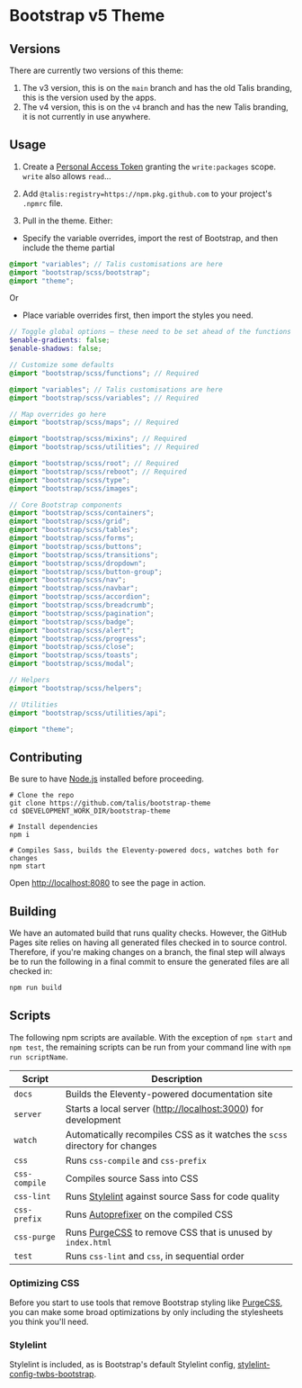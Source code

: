 # Bootstrap v5 Theme

## Versions
There are currently two versions of this theme:

1. The v3 version, this is on the `main` branch and has the old Talis branding, this is the version used by the apps.
2. The v4 version, this is on the `v4` branch and has the new Talis branding, it is not currently in use anywhere.

## Usage
1. Create a [Personal Access Token](https://github.com/settings/tokens/) granting the `write:packages` scope. `write` also allows `read`…
2. Add `@talis:registry=https://npm.pkg.github.com` to your project's `.npmrc` file.

3. Pull in the theme. Either:
  - Specify the variable overrides, import the rest of Bootstrap, and then include the theme partial

```scss
@import "variables"; // Talis customisations are here
@import "bootstrap/scss/bootstrap";
@import "theme";
```

Or
- Place variable overrides first, then import the styles you need.


```scss
// Toggle global options – these need to be set ahead of the functions
$enable-gradients: false;
$enable-shadows: false;

// Customize some defaults
@import "bootstrap/scss/functions"; // Required

@import "variables"; // Talis customisations are here
@import "bootstrap/scss/variables"; // Required

// Map overrides go here
@import "bootstrap/scss/maps"; // Required

@import "bootstrap/scss/mixins"; // Required
@import "bootstrap/scss/utilities"; // Required

@import "bootstrap/scss/root"; // Required
@import "bootstrap/scss/reboot"; // Required
@import "bootstrap/scss/type";
@import "bootstrap/scss/images";

// Core Bootstrap components
@import "bootstrap/scss/containers";
@import "bootstrap/scss/grid";
@import "bootstrap/scss/tables";
@import "bootstrap/scss/forms";
@import "bootstrap/scss/buttons";
@import "bootstrap/scss/transitions";
@import "bootstrap/scss/dropdown";
@import "bootstrap/scss/button-group";
@import "bootstrap/scss/nav";
@import "bootstrap/scss/navbar";
@import "bootstrap/scss/accordion";
@import "bootstrap/scss/breadcrumb";
@import "bootstrap/scss/pagination";
@import "bootstrap/scss/badge";
@import "bootstrap/scss/alert";
@import "bootstrap/scss/progress";
@import "bootstrap/scss/close";
@import "bootstrap/scss/toasts";
@import "bootstrap/scss/modal";

// Helpers
@import "bootstrap/scss/helpers";

// Utilities
@import "bootstrap/scss/utilities/api";

@import "theme";
```

## Contributing

Be sure to have [Node.js](https://nodejs.org/) installed before proceeding.

```shell
# Clone the repo
git clone https://github.com/talis/bootstrap-theme
cd $DEVELOPMENT_WORK_DIR/bootstrap-theme

# Install dependencies
npm i

# Compiles Sass, builds the Eleventy-powered docs, watches both for changes
npm start
```

Open <http://localhost:8080> to see the page in action.

## Building

We have an automated build that runs quality checks. However, the GitHub Pages site relies on having all generated files checked in to source control. Therefore, if you're making changes on a branch, the final step will always be to run the following in a final commit to ensure the generated files are all checked in:

```bash
npm run build
```

## Scripts

The following npm scripts are available. With the exception of `npm start` and `npm test`, the remaining scripts can be run from your command line with `npm run scriptName`.

| Script | Description |
| --- | --- |
| `docs` | Builds the Eleventy-powered documentation site
| `server` | Starts a local server (<http://localhost:3000>) for development |
| `watch` | Automatically recompiles CSS as it watches the `scss` directory for changes |
| `css` | Runs `css-compile` and `css-prefix` |
| `css-compile` | Compiles source Sass into CSS |
| `css-lint` | Runs [Stylelint](https://stylelint.io) against source Sass for code quality |
| `css-prefix` | Runs [Autoprefixer](https://github.com/postcss/autoprefixer) on the compiled CSS |
| `css-purge` | Runs [PurgeCSS](https://purgecss.com) to remove CSS that is unused by `index.html` |
| `test` | Runs `css-lint` and `css`, in sequential order |

### Optimizing CSS

Before you start to use tools that remove Bootstrap styling like [PurgeCSS](#purgecss), you can make some broad optimizations by only including the stylesheets you think you'll need.


### Stylelint

Stylelint is included, as is Bootstrap's default Stylelint config, [stylelint-config-twbs-bootstrap](https://github.com/twbs/stylelint-config-twbs-bootstrap).

